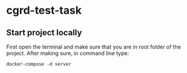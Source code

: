 # cgrd-test-task

## Start project locally

First open the terminal and make sure that you are in root folder of the project.
After making sure, in command line type:
```
docker-compose -d server
```
